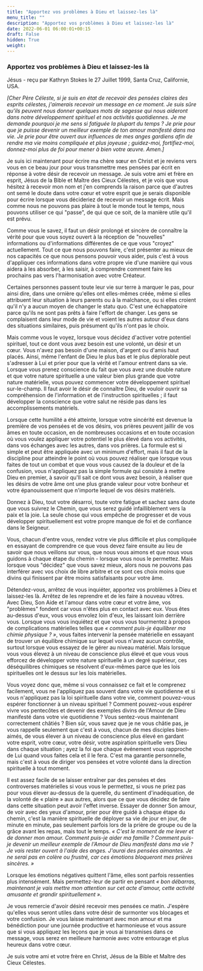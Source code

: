 ```yaml
---
title: "Apportez vos problèmes à Dieu et laissez-les là"
menu_title: ""
description: "Apportez vos problèmes à Dieu et laissez-les là"
date: 2022-06-01 06:00:01+00:15
draft: False
hidden: True
weight:
---
```

### Apportez vos problèmes à Dieu et laissez-les là

Jésus - reçu par Kathryn Stokes le 27 Juillet 1999, Santa Cruz, Californie, USA.

*[Cher Père Céleste, si je suis en état de recevoir des pensées claires des esprits célestes, j'aimerais recevoir un message en ce moment. Je suis sûre qu'ils peuvent nous donner quelques mots de sagesse qui nous aideront dans notre développement spirituel et nos activités quotidiennes. Je me demande pourquoi je me sens si fatiguée la plupart du temps ? Je prie pour que je puisse devenir un meilleur exemple de ton amour manifesté dans ma vie. Je prie pour être ouvert aux influences de mes anges gardiens afin de rendre ma vie moins compliquée et plus joyeuse ; guidez-moi, fortifiez-moi, donnez-moi plus de foi pour mener à bien votre œuvre. Amen.]*

Je suis ici maintenant pour écrire ma chère sœur en Christ et je reviens vers vous en ce beau jour pour vous transmettre mes pensées par écrit en réponse à votre désir de recevoir un message. Je suis votre ami et frère en esprit, Jésus de la Bible et Maître des Cieux Célestes, et je vois que vous hésitez à recevoir mon nom et j'en comprends la raison parce que d'autres ont semé le doute dans votre cœur et votre esprit que je serais disponible pour écrire lorsque vous décideriez de recevoir un message écrit. Mais comme nous ne pouvons pas plaire à tout le monde tout le temps, nous pouvons utiliser ce qui "passe", de qui que ce soit, de la manière utile qu'il est prévu.

Comme vous le savez, il faut un désir prolongé et sincère de connaître la vérité pour que vous soyez ouvert à la réception de "nouvelles" informations ou d'informations différentes de ce que vous "croyez" actuellement. Tout ce que nous pouvons faire, c'est présenter au mieux de nos capacités ce que nous pensons pouvoir vous aider, puis c'est à vous d'appliquer ces informations dans votre propre vie d'une manière qui vous aidera à les absorber, à les saisir, à comprendre comment faire les prochains pas vers l'harmonisation avec votre Créateur.

Certaines personnes passent toute leur vie sur terre à marquer le pas, pour ainsi dire, dans une ornière qu'elles ont elles-mêmes créée, même si elles attribuent leur situation à leurs parents ou à la malchance, ou si elles croient qu'il n'y a aucun moyen de changer le statu quo. C'est une échappatoire parce qu'ils ne sont pas prêts à faire l'effort de changer. Les gens se complaisent dans leur mode de vie et voient les autres autour d'eux dans des situations similaires, puis présument qu'ils n'ont pas le choix.

Mais comme vous le voyez, lorsque vous décidez d'activer votre potentiel spirituel, tout ce dont vous avez besoin est une volonté, un désir et un cœur. Vous n'avez pas besoin d'une maison, d'argent ou d'amis haut placés. Ainsi, même l'enfant de Dieu le plus bas et le plus déplorable peut s'adresser à Lui et prier pour que la vérité et l'amour entrent dans sa vie. Lorsque vous prenez conscience du fait que vous avez une double nature et que votre nature spirituelle a une valeur bien plus grande que votre nature matérielle, vous pouvez commencer votre développement spirituel sur-le-champ. Il faut avoir le désir de connaître Dieu, de vouloir ouvrir sa compréhension de l'information et de l'instruction spirituelles ; il faut développer la conscience que votre salut ne réside pas dans les accomplissements matériels.

Lorsque cette humilité a été atteinte, lorsque votre sincérité est devenue la première de vos pensées et de vos désirs, vos prières peuvent jaillir de vos âmes en toute occasion, en de nombreuses occasions et en toute occasion où vous voulez appliquer votre potentiel le plus élevé dans vos activités, dans vos échanges avec les autres, dans vos prières. La formule est si simple et peut être appliquée avec un minimum d'effort, mais il faut de la discipline pour atteindre le point où vous pouvez réaliser que lorsque vous faites de tout un combat et que vous vous causez de la douleur et de la confusion, vous n'appliquez pas la simple formule qui consiste à mettre Dieu en premier, à savoir qu'Il sait ce dont vous avez besoin, à réaliser que les désirs de votre âme ont une plus grande valeur pour votre bonheur et votre épanouissement que n'importe lequel de vos désirs matériels.

Donnez à Dieu, tout votre désarroi, toute votre fatigue et sachez sans doute que vous suivrez le Chemin, que vous serez guidé infailliblement vers la paix et la joie. La seule chose qui vous empêche de progresser et de vous développer spirituellement est votre propre manque de foi et de confiance dans le Seigneur.

Vous, chacun d'entre vous, rendez votre vie plus difficile et plus compliquée en essayant de comprendre ce que vous devez faire ensuite au lieu de savoir que nous veillons sur vous, que nous vous aimons et que nous vous guidons à chaque étape du chemin - lorsque vous nous le permettez. Mais lorsque vous "décidez" que vous savez mieux, alors nous ne pouvons pas interférer avec vos choix de libre arbitre et ce sont ces choix moins que divins qui finissent par être moins satisfaisants pour votre âme.

Détendez-vous, arrêtez de vous inquiéter, apportez vos problèmes à Dieu et laissez-les là. Arrêtez de les reprendre et de les faire à nouveau vôtres. Avec Dieu, Son Aide et l'amour dans votre cœur et votre âme, vos "problèmes" fondent car vous n'êtes plus en contact avec eux. Vous êtes au-dessus d'eux, vous vous envolez loin d'eux, les laissant loin derrière vous. Lorsque vous vous inquiétez et que vous vous tourmentez à propos de complications matérielles telles que *« comment puis-je équilibrer ma chimie physique ? »*, vous faites intervenir la pensée matérielle en essayant de trouver un équilibre chimique sur lequel vous n'avez aucun contrôle, surtout lorsque vous essayez de le gérer au niveau matériel. Mais lorsque vous vous élevez à un niveau de conscience plus élevé et que vous vous efforcez de développer votre nature spirituelle à un degré supérieur, ces déséquilibres chimiques se résolvent d'eux-mêmes parce que les lois spirituelles ont le dessus sur les lois matérielles.

Vous voyez donc que, même si vous connaissez ce fait et le comprenez facilement, vous ne l'appliquez pas souvent dans votre vie quotidienne et si vous n'appliquez pas la loi spirituelle dans votre vie, comment pouvez-vous espérer fonctionner à un niveau spirituel ? Comment pouvez-vous espérer vivre vos pentecôtes et devenir des exemples divins de l'Amour de Dieu manifesté dans votre vie quotidienne ?
Vous sentez-vous maintenant correctement châtiés ? Bien sûr, vous savez que je ne vous châtie pas, je vous rappelle seulement que c'est à vous, chacun de mes disciples bien-aimés, de vous élever à un niveau de conscience plus élevé en gardant votre esprit, votre cœur, votre désir, votre aspiration spirituelle vers Dieu dans chaque situation ; ayez la foi que chaque événement vous rapproche de Lui quand vous faites cela et il le fera. C'est ma garantie personnelle, mais c'est à vous de diriger vos pensées et votre volonté dans la direction spirituelle à tout moment.

Il est assez facile de se laisser entraîner par des pensées et des controverses matérielles si vous vous le permettez, si vous ne priez pas pour vous élever au-dessus de la querelle, du sentiment d'inadéquation, de la volonté de « plaire » aux autres, alors que ce que vous décidez de faire dans cette situation peut avoir l'effet inverse. Essayer de donner Son amour, de voir avec des yeux d'amour, prier pour être guidé à chaque étape du chemin, c'est la manière spirituelle de déployer sa vie de jour en jour, de minute en minute, pas seulement parfois lors de la prière de groupe ou de la grâce avant les repas, mais tout le temps. *« C'est le moment de me lever et de donner mon amour. Comment puis-je aider ma famille ? Comment puis-je devenir un meilleur exemple de l'Amour de Dieu manifesté dans ma vie ? Je vais rester ouvert à l'aide des anges. J'aurai des pensées aimantes. Je ne serai pas en colère ou frustré, car ces émotions bloqueront mes prières sincères. »*

Lorsque les émotions négatives quittent l'âme, elles sont parfois ressenties plus intensément. Mais permettez-leur de partir en pensant *« bon débarras, maintenant je vais mettre mon attention sur cet acte d'amour, cette activité amusante et grandir spirituellement »*.

Je vous remercie d'avoir désiré recevoir mes pensées ce matin. J'espère qu'elles vous seront utiles dans votre désir de surmonter vos blocages et votre confusion. Je vous laisse maintenant avec mon amour et ma bénédiction pour une journée productive et harmonieuse et vous assure que si vous appliquez les leçons que je vous ai transmises dans ce message, vous serez en meilleure harmonie avec votre entourage et plus heureux dans votre cœur.

Je suis votre ami et votre frère en Christ, Jésus de la Bible et Maître des Cieux Célestes.